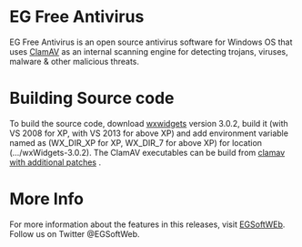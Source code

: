# EG Free Antivirus
 
EG Free Antivirus is an open source antivirus software for Windows OS that uses [ClamAV](https://www.clamav.net) as an internal scanning engine for detecting trojans, viruses, malware & other malicious threats.

# Building Source code 

To build the source code, download [wxwidgets](https://www.wxwidgets.org/downloads/) version 3.0.2, build it (with VS 2008 for XP, with VS 2013 for above XP) and add environment variable named as (WX_DIR_XP for XP, WX_DIR_7 for above XP) for location (…/wxWidgets-3.0.2). The ClamAV executables can be build from [clamav with additional patches](https://github.com/clamwin/clamav) .    

# More Info

For more information about the features in this releases, visit [EGSoftWEb](http://www.egsoftweb.in/OurProduct_Readmore.aspx?id=6). Follow us on Twitter @EGSoftWeb.
